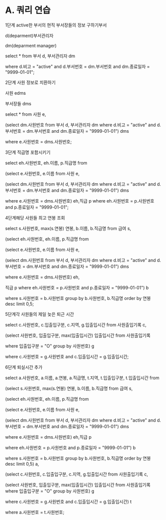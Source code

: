 # A. 쿼리 연습

1단계 active한 부서의 현직 부서장들의 정보 구하기부서

 d(deparment)부서관리자 

dm(deparment manager)

select * from 부서 d, 부서관리자 dm 

where d.비고 = "active" and d.부서번호 = dm.부서번호 and dm.종료일자 = "9999-01-01";



2단계 사원 정보로 치환하기

사원 edms 

부서장들 dms

select * from 사원 e, 

(select dm.사원번호 from 부서 d, 부서관리자 dm where d.비고 = "active" and d.부서번호 = dm.부서번호 and dm.종료일자 = "9999-01-01") dms 

where e.사원번호 = dms.사원번호;



3단계 직급명 포함시키기

select eh.사원번호, eh.이름, p.직급명 from 

(select e.사원번호, e.이름 from 사원 e, 

(select dm.사원번호 from 부서 d, 부서관리자 dm where d.비고 = "active" and d.부서번호 = dm.부서번호 and dm.종료일자 = "9999-01-01") dms 

where e.사원번호 = dms.사원번호) eh,직급 p where eh.사원번호 = p.사원번호 and p.종료일자 = "9999-01-01";



4단계해당 사원들 최고 연봉 조회

select s.사원번호, max(s.연봉) 연봉, b.이름, b.직급명 from 급여 s, 

(select eh.사원번호, eh.이름, p.직급명 from 

(select e.사원번호, e.이름 from 사원 e, 

(select dm.사원번호 from 부서 d, 부서관리자 dm where d.비고 = "active" and d.부서번호 = dm.부서번호 and dm.종료일자 = "9999-01-01") dms 

where e.사원번호 = dms.사원번호) eh,

직급 p where eh.사원번호 = p.사원번호 and p.종료일자 = "9999-01-01") b 

where s.사원번호 = b.사원번호 group by b.사원번호, b.직급명 order by 연봉 desc limit 0,5;



5단계각 사원들의 제일 늦은 퇴근 시간

select c.사원번호, c.입출입구분, c.지역, g.입출입시간 from 사원출입기록 c,

(select 사원번호, 입출입구분, max(입출입시간) 입출입시간 from 사원출입기록 

where 입출입구분 = "O" group by 사원번호) g

where c.사원번호 = g.사원번호 and c.입출입시간 = g.입출입시간;



6단계 퇴실시간 추가

select a.사원번호, a.이름, a.연봉, a.직급명, t.지역, t.입출입구분, t.입출입시간 from 

(select s.사원번호, max(s.연봉) 연봉, b.이름, b.직급명 from 급여 s,

 (select eh.사원번호, eh.이름, p.직급명 from 

(select e.사원번호, e.이름 from 사원 e, 

(select dm.사원번호 from 부서 d, 부서관리자 dm where d.비고 = "active" and d.부서번호 = dm.부서번호 and dm.종료일자 = "9999-01-01") dms 

where e.사원번호 = dms.사원번호) eh,직급 p

 where eh.사원번호 = p.사원번호 and p.종료일자 = "9999-01-01") b 

where s.사원번호 = b.사원번호 group by b.사원번호, b.직급명 order by 연봉 desc limit 0,5) a, 

(select c.사원번호, c.입출입구분, c.지역, g.입출입시간 from 사원출입기록 c, 

(select 사원번호, 입출입구분, max(입출입시간) 입출입시간 from 사원출입기록 where 입출입구분 = "O" group by 사원번호) g 

where c.사원번호 = g.사원번호 and c.입출입시간 = g.입출입시간) t 

where a.사원번호 = t.사원번호;
